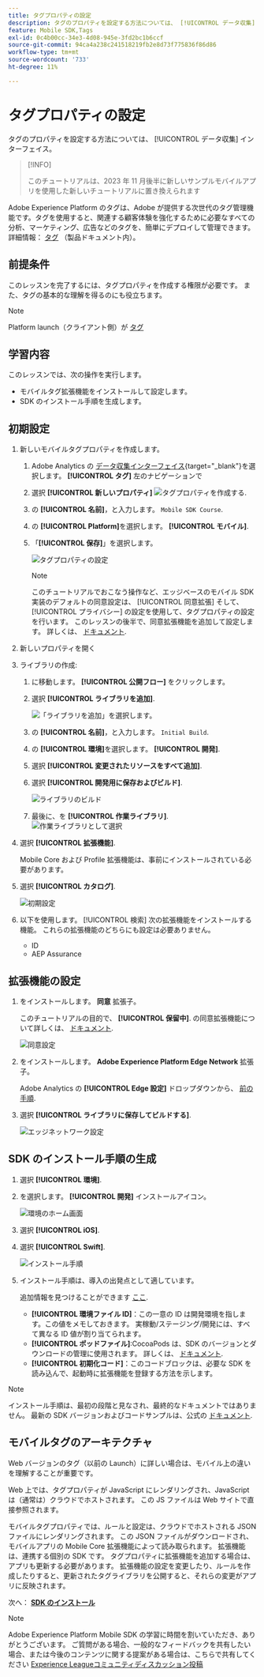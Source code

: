 ```yaml
---
title: タグプロパティの設定
description: タグのプロパティを設定する方法については、 [!UICONTROL データ収集] インターフェイス。
feature: Mobile SDK,Tags
exl-id: 0c4b00cc-34e3-4d08-945e-3fd2bc1b6ccf
source-git-commit: 94ca4a238c241518219fb2e8d73f775836f86d86
workflow-type: tm+mt
source-wordcount: '733'
ht-degree: 11%

---
```


# タグプロパティの設定

タグのプロパティを設定する方法については、 [!UICONTROL データ収集] インターフェイス。

>[!INFO]
>
> このチュートリアルは、2023 年 11 月後半に新しいサンプルモバイルアプリを使用した新しいチュートリアルに置き換えられます

Adobe Experience Platform のタグは、Adobe が提供する次世代のタグ管理機能です。タグを使用すると、関連する顧客体験を強化するために必要なすべての分析、マーケティング、広告などのタグを、簡単にデプロイして管理できます。詳細情報： [タグ](https://experienceleague.adobe.com/docs/experience-platform/tags/home.html?lang=ja) （製品ドキュメント内）。

## 前提条件

このレッスンを完了するには、タグプロパティを作成する権限が必要です。 また、タグの基本的な理解を得るのにも役立ちます。

>[!NOTE]
>
> Platform launch（クライアント側）が [タグ](https://experienceleague.adobe.com/docs/experience-platform/tags/home.html?lang=ja)

## 学習内容

このレッスンでは、次の操作を実行します。

* モバイルタグ拡張機能をインストールして設定します。
* SDK のインストール手順を生成します。

## 初期設定

1. 新しいモバイルタグプロパティを作成します。
   1. Adobe Analytics の [データ収集インターフェイス](https://experience.adobe.com/data-collection/){target="_blank"}を選択します。 **[!UICONTROL タグ]** 左のナビゲーションで
   1. 選択 **[!UICONTROL 新しいプロパティ]**
      ![タグプロパティを作成する](assets/mobile-tags-new-property.png).
   1. の **[!UICONTROL 名前]**，と入力します。 `Mobile SDK Course`.
   1. の **[!UICONTROL Platform]**&#x200B;を選択します。 **[!UICONTROL モバイル]**.
   1. 「**[!UICONTROL 保存]**」を選択します。

      ![タグプロパティの設定](assets/mobile-tags-property-config.png)

      >[!NOTE]
      >
      > このチュートリアルでおこなう操作など、エッジベースのモバイル SDK 実装のデフォルトの同意設定は、 [!UICONTROL 同意拡張] そして、 [!UICONTROL プライバシー] の設定を使用して、タグプロパティの設定を行います。 このレッスンの後半で、同意拡張機能を追加して設定します。 詳しくは、 [ドキュメント](https://developer.adobe.com/client-sdks/documentation/privacy-and-gdpr/).


1. 新しいプロパティを開く
1. ライブラリの作成:

   1. に移動します。 **[!UICONTROL 公開フロー]** をクリックします。
   1. 選択 **[!UICONTROL ライブラリを追加]**.

      ![「ライブラリを追加」を選択します。](assets/mobile-tags-create-library.png)

   1. の **[!UICONTROL 名前]**，と入力します。 `Initial Build`.
   1. の **[!UICONTROL 環境]**&#x200B;を選択します。 **[!UICONTROL 開発]**.
   1. 選択  **[!UICONTROL 変更されたリソースをすべて追加]**.
   1. 選択 **[!UICONTROL 開発用に保存およびビルド]**.

      ![ライブラリのビルド](assets/mobile-tags-save-library.png)

   1. 最後に、を **[!UICONTROL 作業ライブラリ]**.
      ![作業ライブラリとして選択](assets/mobile-tags-working-library.png)
1. 選択 **[!UICONTROL 拡張機能]**.

   Mobile Core および Profile 拡張機能は、事前にインストールされている必要があります。

1. 選択 **[!UICONTROL カタログ]**.

   ![初期設定](assets/mobile-tags-starting.png)

1. 以下を使用します。 [!UICONTROL 検索] 次の拡張機能をインストールする機能。 これらの拡張機能のどちらにも設定は必要ありません。
   * ID
   * AEP Assurance

## 拡張機能の設定

1. をインストールします。 **同意** 拡張子。

   このチュートリアルの目的で、 **[!UICONTROL 保留中]**. の同意拡張機能について詳しくは、 [ドキュメント](https://developer.adobe.com/client-sdks/documentation/consent-for-edge-network/).

   ![同意設定](assets/mobile-tags-extension-consent.png)

1. をインストールします。 **Adobe Experience Platform Edge Network** 拡張子。

   Adobe Analytics の **[!UICONTROL Edge 設定]** ドロップダウンから、 [前の手順](create-datastream.md).

1. 選択 **[!UICONTROL ライブラリに保存してビルドする]**.

   ![エッジネットワーク設定](assets/mobile-tags-extension-edge.png)


## SDK のインストール手順の生成

1. 選択 **[!UICONTROL 環境]**.

1. を選択します。 **[!UICONTROL 開発]** インストールアイコン。

   ![環境のホーム画面](assets/mobile-tags-environments.png)

1. 選択 **[!UICONTROL iOS]**.

1. 選択 **[!UICONTROL Swift]**.

   ![インストール手順](assets/mobile-tags-install-instructions.png)

1. インストール手順は、導入の出発点として適しています。

   追加情報を見つけることができます [ここ](https://developer.adobe.com/client-sdks/documentation/getting-started/get-the-sdk/).

   * **[!UICONTROL 環境ファイル ID]**：この一意の ID は開発環境を指します。この値をメモしておきます。 実稼動/ステージング/開発には、すべて異なる ID 値が割り当てられます。
   * **[!UICONTROL ポッドファイル]**:CocoaPods は、SDK のバージョンとダウンロードの管理に使用されます。 詳しくは、 [ドキュメント](https://cocoapods.org/).
   * **[!UICONTROL 初期化コード]**：このコードブロックは、必要な SDK を読み込んで、起動時に拡張機能を登録する方法を示します。

>[!NOTE]
>インストール手順は、最初の段階と見なされ、最終的なドキュメントではありません。 最新の SDK バージョンおよびコードサンプルは、公式の [ドキュメント](https://developer.adobe.com/client-sdks/documentation/).

## モバイルタグのアーキテクチャ

Web バージョンのタグ（以前の Launch）に詳しい場合は、モバイル上の違いを理解することが重要です。

Web 上では、タグプロパティが JavaScript にレンダリングされ、JavaScript は（通常は）クラウドでホストされます。 この JS ファイルは Web サイトで直接参照されます。

モバイルタグプロパティでは、ルールと設定は、クラウドでホストされる JSON ファイルにレンダリングされます。 この JSON ファイルがダウンロードされ、モバイルアプリの Mobile Core 拡張機能によって読み取られます。 拡張機能は、連携する個別の SDK です。 タグプロパティに拡張機能を追加する場合は、アプリも更新する必要があります。 拡張機能の設定を変更したり、ルールを作成したりすると、更新されたタグライブラリを公開すると、それらの変更がアプリに反映されます。

次へ： **[SDK のインストール](install-sdks.md)**

>[!NOTE]
>
>Adobe Experience Platform Mobile SDK の学習に時間を割いていただき、ありがとうございます。 ご質問がある場合、一般的なフィードバックを共有したい場合、または今後のコンテンツに関する提案がある場合は、こちらで共有してください [Experience Leagueコミュニティディスカッション投稿](https://experienceleaguecommunities.adobe.com/t5/adobe-experience-platform-launch/tutorial-discussion-implement-adobe-experience-cloud-in-mobile/td-p/443796)